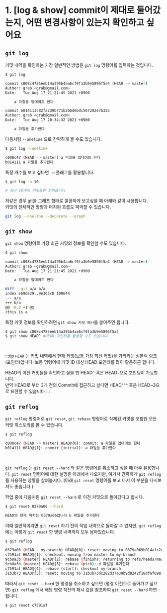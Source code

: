 # 1. [log & show] commit이 제대로 들어갔는지, 어떤 변경사항이 있는지 확인하고 싶어요

## `git log`

커밋 내역을 확인하는 가장 일반적인 방법은 `git log` 명령어를 입력하는 것입니다.

```bash
$ git log

commit c008c4785eeb14a395b4aa6cf9fa3b9e5896f5a4 (HEAD -> master)
Author: grab <grab@gmail.com>
Date:   Tue Aug 17 21:21:45 2021 +0900

    a 파일을 업데이트 한다

commit b014111c82fa239b771b2b6d6bdc567282e7b325
Author: grab <grab@gmail.com>
Date:   Tue Aug 17 20:34:32 2021 +0900

    a 파일을 추가한다
```

 다음처럼 `--oneline` 으로 간략하게 볼 수도 있습니다.

```bash
$ git log --oneline

c008c47 (HEAD -> master) a 파일을 업데이트 한다
b014111 a 파일을 추가한다
```

특정 개수를 보고 싶다면 `-n` 플래그를 활용합니다.

```bash
$ git log -n 10

# 최근 10개의 커밋들만 보여줍니다. 
```

저같은 경우 git을 그래프 형태로 깔끔하게 보고싶을 때 아래와 같이 사용합니다.  
커밋의 전체적인 방향과 머지된 흐름도 파악할 수 있습니다.

```bash
git log --oneline --decorate --graph
```

## `git show`

`git show` 명령어로 가장 최근 커밋의 정보를 확인할 수도 있습니다.

```bash
$ git show

commit c008c4785eeb14a395b4aa6cf9fa3b9e5896f5a4 (HEAD -> master)
Author: grab <grab@gmail.com>
Date:   Tue Aug 17 21:21:45 2021 +0900

    a 파일을 업데이트 한다

diff --git a/a b/a
index e69de29..9e365c8 100644
--- a/a
+++ b/a
@@ -0,0 +1 @@
+this is a
```

특정 커밋 정보를 확인하려면 `git show 커밋 해시`를 붙여주면 됩니다.

```bash
$ git show c008c4785eeb14a395b4aa6cf9fa3b9e5896f5a4
$ git show HEAD^ #HEAD 포인터를 활용할 수도 있습니다
```

<br>

:::tip
`HEAD` 는 커밋 내역에서 현재 커밋(보통 가장 최신 커밋)을 가리키는 심볼릭 링크(포인터)입니다.
보통 명령어에 커밋 ID 대신 HEAD 포인터를 많이 활용하곤 합니다.

HEAD의 이전 커밋들을 확인하고 싶을 땐 HEAD`^` 혹은 HEAD`~`으로 포인팅이 가능합니다. <br>
만약 HEAD로 부터 3개 전의 Commit에 접근하고 싶다면 HEAD^^^ 혹은 HEAD~3으로 표현할 수 있습니다
:::

## `git reflog`

`git reflog` 명령어로 `git reset`, `git rebase` 명령어로 삭제된 커밋을 포함한 모든 커밋 히스토리를 볼 수 있습니다.

```bash
$ git reflog

c008c47 (HEAD -> master) HEAD@{0}: commit: a 파일을 업데이트 한다
b014111 HEAD@{1}: commit (initial): a 파일을 추가한다
```

<br>

`git reflog` 는 `git reset --hard` 와 같은 명령어를 취소하고 싶을 때 아주 유용합니다. `git reset` 명령어에 대한 설명은 아래에서 나오지만, 여기서 간략하게 `git reflog` 를 사용하는 상황을 살펴봅시다. (아래 `git reset` 명령어를 보고 나서 이 부분을 다시보셔도 좋습니다.)

작업 중에 다음처럼 `git reset --hard` 로 이전 커밋으로 돌아갔다고 합시다.

```bash
$ git reset 0379a06 --hard

HEAD의 현재 위치는 0379a06입니다 b 파일을 추가한다
```

이때 일반적이라면 `git reset` 하기 전의 작업 내역으로 돌아갈 수 없지만, `git reflog` 에는 이렇게 `git reset` 한 명령 내역까지 모두 남아있습니다.

```bash
$ git reflog

0379a06 (HEAD - my-branch) HEAD@{0}: reset: moving to 0379a069b014afc2c256f3d94c4fb93fd833003e
c7591af HEAD@{1}: checkout: moving from master to my-branch
9cb8a3b (master) HEAD@{2}: rebase (finish): returning to refs/heads/master
9cb8a3b (master) HEAD@{3}: rebase (pick): d 파일을 추가한다
c7591af HEAD@{4}: rebase (start): checkout my-branch
31b3b73 HEAD@{5}: reset: moving to 31b3b73dc282d37a30b9d0242f18dfaf69878c0b
```

따라서 `git reset --hard` 한 명령을 취소하고 싶으면 (명령 이전으로 돌아가고 싶으면) `git reflog` 에서 해당 명령 직전의 해시 값을 참조하여 `git reset --hard` 하면 됩니다.

```bash
$ git reset c7591af
```